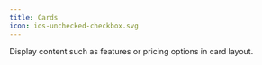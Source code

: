 ```yaml
---
title: Cards
icon: ios-unchecked-checkbox.svg
---
```


Display content such as features or pricing options in card layout.
